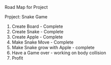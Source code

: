 Road Map for Project

Prpject: Snake Game

1. Create Board - Complete
2. Create Snake - Complete
3. Create Apple - Complete
4. Make Snake Move - Complete
5. Make Snake grow with Apple - complete
6. Have a Game over - working on body collision
7. Profit
